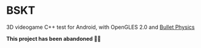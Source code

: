 # BSKT

3D videogame C++ test for Android, with OpenGLES 2.0 and [Bullet Physics](http://bulletphysics.org)

**This project has been abandoned :man_with_turban:**

